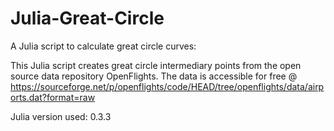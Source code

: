 Julia-Great-Circle
==================

A Julia script to calculate great circle curves:


This Julia script creates great circle intermediary points from the open source data repository OpenFlights.
The data is accessible for free @ https://sourceforge.net/p/openflights/code/HEAD/tree/openflights/data/airports.dat?format=raw 

Julia version used: 0.3.3
